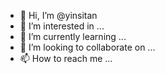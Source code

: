 - 👋 Hi, I’m @yinsitan
- 👀 I’m interested in ...
- 🌱 I’m currently learning ...
- 💞️ I’m looking to collaborate on ...
- 📫 How to reach me ...

<!---
yinsitan/yinsitan is a ✨ special ✨ repository because its `README.md` (this file) appears on your GitHub profile.
You can click the Preview link to take a look at your changes.
--->
